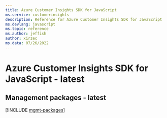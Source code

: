 ```yaml
---
title: Azure Customer Insights SDK for JavaScript
ms.service: customerinsights
description: Reference for Azure Customer Insights SDK for JavaScript
ms.devlang: javascript
ms.topic: reference
ms.author: jeffish
author: xirzec
ms.data: 07/26/2022
---
```

# Azure Customer Insights SDK for JavaScript - latest

## Management packages - latest
[!INCLUDE [mgmt-packages](customer-insights-mgmt-index.md)]